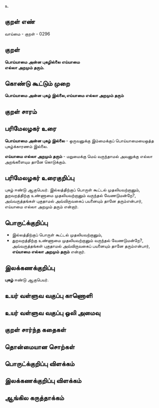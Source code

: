 உ

## குறள் எண் 

வாய்மை - குறள் - 0296  

## குறள் 

**பொய்யாமை அன்ன புகழில்லை எய்யாமை  
எல்லா அறமும் தரும்.**

## கொண்டு கூட்டும் முறை

**பொய்யாமை அன்ன புகழ் இல்லை,எய்யாமை எல்லா அறமும் தரும்**

## குறள் சாரம் 


## பரிமேலழகர் உரை


**பொய்யாமை அன்ன புகழ் இல்லை** - ஒருவனுக்கு இம்மைக்குப் பொய்யாமையைஒத்த புகழ்க்காரணம் இல்லை.   

**எய்யாமை எல்லா அறமும் தரும்** - மறுமைக்கு மெய் வருந்தாமல் அவனுக்கு எல்லா அறங்களையும தானே கொடுக்கும்.   

## பரிமேலழகர் உரைகுறிப்பு   

புகழ் ஈண்டு ஆகுபெயர். 
இல்லத்திற்குப் பொருள் கூட்டல் முதலியவற்றானும், துறவறத்திற்கு உண்ணாமை முதலியவற்றானும் வருந்தல் வேணடுமன்றே?, அவ்வருத்தங்கள் புகுதாமல் அவ்விருவகைப் பயனையும் தானே தரும்என்பார், எய்யாமை எல்லா அறமும் தரும் என்றார்.  

## பொருட்க்குறிப்பு 

* இல்லத்திற்குப் பொருள் கூட்டல் முதலியவற்றானும்,  
* துறவறத்திற்கு உண்ணாமை முதலியவற்றானும் வருந்தல் வேணடுமன்றே?,   
அவ்வருத்தங்கள் புகுதாமல் அவ்விருவகைப் பயனையும் தானே தரும்என்பார், **எய்யாமை எல்லா அறமும் தரும்** என்றார்.  

## இலக்கணக்குறிப்பு  

**புகழ்** ஈண்டு ஆகுபெயர்.   

## உயர் வள்ளுவ வகுப்பு காணொளி


## உயர் வள்ளுவ வகுப்பு ஒலி அமைவு 

 
## குறள் சார்ந்த கதைகள் 


## தொன்மையான சொற்கள்


## பொருட்க்குறிப்பு விளக்கம்


## இலக்கணக்குறிப்பு விளக்கம்


## ஆங்கில கருத்தாக்கம் 


